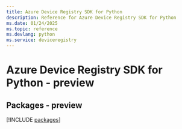 ```yaml
---
title: Azure Device Registry SDK for Python
description: Reference for Azure Device Registry SDK for Python
ms.date: 01/24/2025
ms.topic: reference
ms.devlang: python
ms.service: deviceregistry
---
```

# Azure Device Registry SDK for Python - preview
## Packages - preview
[!INCLUDE [packages](device-registry-index.md)]